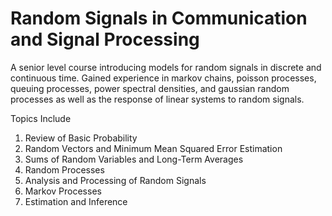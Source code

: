 # Random Signals in Communication and Signal Processing
A senior level course introducing models for random signals in discrete and continuous time. Gained experience in markov chains, poisson processes, queuing processes, power spectral densities, and gaussian random processes as well as the response of linear systems to random signals. 

Topics Include

1. Review of Basic Probability
2. Random Vectors and Minimum Mean Squared Error Estimation
3. Sums of Random Variables and Long-Term Averages
4. Random Processes
5. Analysis and Processing of Random Signals
6. Markov Processes
7. Estimation and Inference
